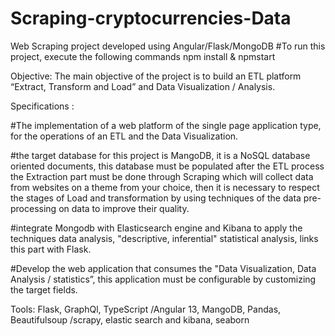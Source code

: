 # Scraping-cryptocurrencies-Data
Web Scraping project developed using Angular/Flask/MongoDB 
#To run this project, execute the following commands npm install &amp; npmstart

Objective: The main objective of the project is to build an ETL platform “Extract, Transform and
Load” and Data Visualization / Analysis.

Specifications :

#The implementation of a web platform of the single page application type, for the operations of an ETL and the Data Visualization.

#the target database for this project is MangoDB, it is a NoSQL database oriented documents, this database must be populated after the ETL process
the Extraction part must be done through Scraping which will collect data from websites on a theme from your choice, then it is necessary to respect the stages of Load and transformation by using techniques of the data pre-processing on data to improve their quality.


#integrate Mongodb with Elasticsearch engine and Kibana to apply the techniques data analysis, "descriptive, inferential" statistical analysis, links this part with Flask.

#Develop the web application that consumes the "Data Visualization, Data Analysis /
statistics”, this application must be configurable by customizing the target fields.



Tools: Flask, GraphQl, TypeScript /Angular 13, MangoDB, Pandas, Beautifulsoup /scrapy, elastic search
and kibana, seaborn
